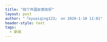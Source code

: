 ```yaml
---
title: "找个外国女朋友好"
layout: post
author: "「oyuaiqing123」 on 2020-1-10 11:01"
header-style: text
tags:
  - 新闻
---
```


<head></head>
<body>
 <br>
</body>


